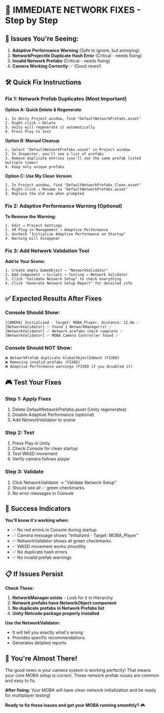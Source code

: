# 🔧 IMMEDIATE NETWORK FIXES - Step by Step

## 🚨 Issues You're Seeing:

1. **Adaptive Performance Warning** (Safe to ignore, but annoying)
2. **NetworkProjectile Duplicate Hash Error** (Critical - needs fixing)
3. **Invalid Network Prefabs** (Critical - needs fixing)
4. **Camera Working Correctly** ✅ (Good news!)

## 🛠️ Quick Fix Instructions

### Fix 1: Network Prefab Duplicates (Most Important)

**Option A: Quick Delete & Regenerate**
```
1. In Unity Project window, find "DefaultNetworkPrefabs.asset"
2. Right-click → Delete
3. Unity will regenerate it automatically
4. Press Play to test
```

**Option B: Manual Cleanup**
```
1. Select "DefaultNetworkPrefabs.asset" in Project window
2. In Inspector, you'll see a list of prefabs
3. Remove duplicate entries (you'll see the same prefab listed multiple times)
4. Keep only unique prefabs
```

**Option C: Use My Clean Version**
```
1. In Project window, find "DefaultNetworkPrefabs_Clean.asset"
2. Right-click → Rename to "DefaultNetworkPrefabs.asset"
3. Replace the old one when prompted
```

### Fix 2: Adaptive Performance Warning (Optional)

**To Remove the Warning:**
```
1. Edit → Project Settings
2. XR Plug-in Management → Adaptive Performance
3. Uncheck "Initialize Adaptive Performance on Startup"
4. Warning will disappear
```

### Fix 3: Add Network Validation Tool

**Add to Your Scene:**
```
1. Create empty GameObject → "NetworkValidator"
2. Add Component → Scripts → Testing → Network Validator
3. Click "Validate Network Setup" to check everything
4. Click "Generate Network Setup Report" for detailed info
```

## ✅ Expected Results After Fixes

### Console Should Show:
```
[CAMERA] Initialized - Target: MOBA_Player, Distance: 12.0m ✅
[NetworkValidator] ✅ Found 1 NetworkManager(s) ✅
[NetworkValidator] ✅ Network prefabs check complete ✅
[NetworkValidator] ✅ MOBA Camera Controller found ✅
```

### Console Should NOT Show:
```
❌ NetworkPrefab duplicate GlobalObjectIdHash (FIXED)
❌ Removing invalid prefabs (FIXED)
❌ Adaptive Performance warnings (FIXED if you disabled it)
```

## 🎮 Test Your Fixes

### Step 1: Apply Fixes
1. Delete DefaultNetworkPrefabs.asset (Unity regenerates)
2. Disable Adaptive Performance (optional)
3. Add NetworkValidator to scene

### Step 2: Test
1. Press Play in Unity
2. Check Console for clean startup
3. Test WASD movement
4. Verify camera follows player

### Step 3: Validate
1. Click NetworkValidator → "Validate Network Setup"
2. Should see all ✅ green checkmarks
3. No error messages in Console

## 🎊 Success Indicators

**You'll know it's working when:**
- ✅ No red errors in Console during startup
- ✅ Camera message shows "Initialized - Target: MOBA_Player"
- ✅ NetworkValidator shows all green checkmarks
- ✅ WASD movement works smoothly
- ✅ No duplicate hash errors
- ✅ No invalid prefab warnings

## 📋 If Issues Persist

**Check These:**
1. **NetworkManager exists** - Look for it in Hierarchy
2. **Network prefabs have NetworkObject component**
3. **No duplicate prefabs in Network Prefabs list**
4. **Unity Netcode package properly installed**

**Use the NetworkValidator:**
- It will tell you exactly what's wrong
- Provides specific recommendations
- Generates detailed reports

## 🚀 You're Almost There!

The good news is your camera system is working perfectly! That means your core MOBA setup is correct. These network prefab issues are common and easy to fix.

**After fixing:** Your MOBA will have clean network initialization and be ready for multiplayer testing!

**Ready to fix these issues and get your MOBA running smoothly?** 🎮
